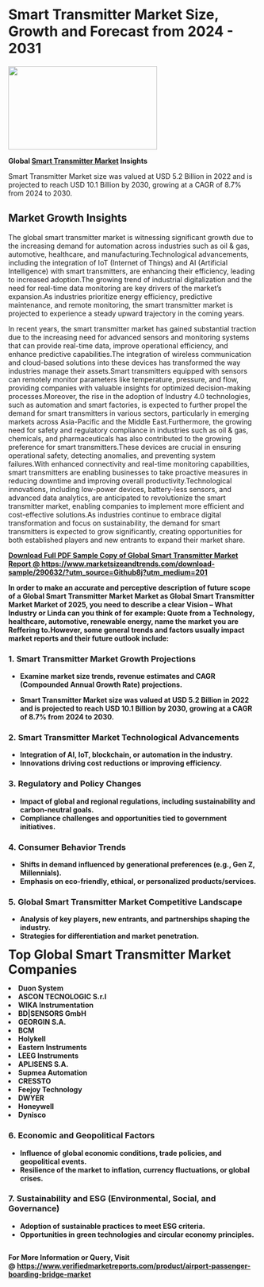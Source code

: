 <H1>Smart Transmitter Market Size, Growth and Forecast from 2024 - 2031</H1><img class="aligncenter size-medium wp-image-584254" src="https://thirdeyenews.in/wp-content/uploads/2024/09/Global-Market-Research-300x168.jpeg" alt="" width="300" height="168" /><p><strong>Global&nbsp;<a href="https://www.marketsizeandtrends.com/download-sample/290632/?utm_source=Github8j?utm_medium=201">Smart Transmitter Market</a> Insights</strong></p><p>Smart Transmitter Market size was valued at USD 5.2 Billion in 2022 and is projected to reach USD 10.1 Billion by 2030, growing at a CAGR of 8.7% from 2024 to 2030.</p><p><h2>Market Growth Insights</h2> <p>The global smart transmitter market is witnessing significant growth due to the increasing demand for automation across industries such as oil & gas, automotive, healthcare, and manufacturing.Technological advancements, including the integration of IoT (Internet of Things) and AI (Artificial Intelligence) with smart transmitters, are enhancing their efficiency, leading to increased adoption.The growing trend of industrial digitalization and the need for real-time data monitoring are key drivers of the market’s expansion.As industries prioritize energy efficiency, predictive maintenance, and remote monitoring, the smart transmitter market is projected to experience a steady upward trajectory in the coming years.</p> <p><strong><a href="#"></a></strong></p> <p>In recent years, the smart transmitter market has gained substantial traction due to the increasing need for advanced sensors and monitoring systems that can provide real-time data, improve operational efficiency, and enhance predictive capabilities.The integration of wireless communication and cloud-based solutions into these devices has transformed the way industries manage their assets.Smart transmitters equipped with sensors can remotely monitor parameters like temperature, pressure, and flow, providing companies with valuable insights for optimized decision-making processes.Moreover, the rise in the adoption of Industry 4.0 technologies, such as automation and smart factories, is expected to further propel the demand for smart transmitters in various sectors, particularly in emerging markets across Asia-Pacific and the Middle East.Furthermore, the growing need for safety and regulatory compliance in industries such as oil & gas, chemicals, and pharmaceuticals has also contributed to the growing preference for smart transmitters.These devices are crucial in ensuring operational safety, detecting anomalies, and preventing system failures.With enhanced connectivity and real-time monitoring capabilities, smart transmitters are enabling businesses to take proactive measures in reducing downtime and improving overall productivity.Technological innovations, including low-power devices, battery-less sensors, and advanced data analytics, are anticipated to revolutionize the smart transmitter market, enabling companies to implement more efficient and cost-effective solutions.As industries continue to embrace digital transformation and focus on sustainability, the demand for smart transmitters is expected to grow significantly, creating opportunities for both established players and new entrants to expand their market share.<p><strong><a href="#"></p><p><span class=""><strong>Download Full PDF Sample Copy of Global Smart Transmitter Market Report</strong> @ <a href="https://www.marketsizeandtrends.com/download-sample/290632/?utm_source=Github8j?utm_medium=201" target="_blank">https://www.marketsizeandtrends.com/download-sample/290632/?utm_source=Github8j?utm_medium=201</a></span></p><p>In order to make an accurate and perceptive description of future scope of a Global&nbsp;Smart Transmitter Market Market as Global&nbsp;Smart Transmitter Market Market of 2025, you need to describe a clear Vision &ndash; What Industry or Linda can you think of for example: Quote from a Technology, healthcare, automotive, renewable energy, name the market you are Reffering to.However, some general trends and factors usually impact market reports and their future outlook include:</p><h3>1.&nbsp;<strong>Smart Transmitter Market Growth Projections</strong></h3><ul><li>Examine market size trends, revenue estimates and CAGR (Compounded Annual Growth Rate) projections.</li><li><p>Smart Transmitter Market size was valued at USD 5.2 Billion in 2022 and is projected to reach USD 10.1 Billion by 2030, growing at a CAGR of 8.7% from 2024 to 2030.</p></li></ul><h3>2.&nbsp;<strong>Smart Transmitter Market Technological Advancements</strong></h3><ul><li>Integration of AI, IoT, blockchain, or automation in the industry.</li><li>Innovations driving cost reductions or improving efficiency.</li></ul><h3>3.&nbsp;<strong>Regulatory and Policy Changes</strong></h3><ul><li>Impact of global and regional regulations, including sustainability and carbon-neutral goals.</li><li>Compliance challenges and opportunities tied to government initiatives.</li></ul><h3>4.&nbsp;<strong>Consumer Behavior Trends</strong></h3><ul><li>Shifts in demand influenced by generational preferences (e.g., Gen Z, Millennials).</li><li>Emphasis on eco-friendly, ethical, or personalized products/services.</li></ul><h3>5.&nbsp;<strong>Global Smart Transmitter Market Competitive Landscape</strong></h3><ul><li>Analysis of key players, new entrants, and partnerships shaping the industry.</li><li>Strategies for differentiation and market penetration.</li></ul><p data-pm-slice="1 1 []"><span style="color: inherit; font-family: inherit; font-size: 25px;">Top Global Smart Transmitter Market Companies</span></p><div class="" data-test-id=""><p><li>Duon System</li><li> ASCON TECNOLOGIC S.r.l</li><li> WIKA Instrumentation</li><li> BD|SENSORS GmbH</li><li> GEORGIN S.A.</li><li> BCM</li><li> Holykell</li><li> Eastern Instruments</li><li> LEEG Instruments</li><li> APLISENS S.A.</li><li> Supmea Automation</li><li> CRESSTO</li><li> Feejoy Technology</li><li> DWYER</li><li> Honeywell</li><li> Dynisco</li></p></div><h3>6.&nbsp;<strong>Economic and Geopolitical Factors</strong></h3><ul><li>Influence of global economic conditions, trade policies, and geopolitical events.</li><li>Resilience of the market to inflation, currency fluctuations, or global crises.</li></ul><h3>7.&nbsp;<strong>Sustainability and ESG (Environmental, Social, and Governance)</strong></h3><ul><li>Adoption of sustainable practices to meet ESG criteria.</li><li>Opportunities in green technologies and circular economy principles.</li></ul><h2><strong style="font-size: 14px;">For More Information or Query, Visit @&nbsp;</strong><a style="background-color: #ffffff; font-size: 14px;" href="https://www.marketsizeandtrends.com/report/smart-transmitter-market/" target="_blank">https://www.verifiedmarketreports.com/product/airport-passenger-boarding-bridge-market</a></h2>